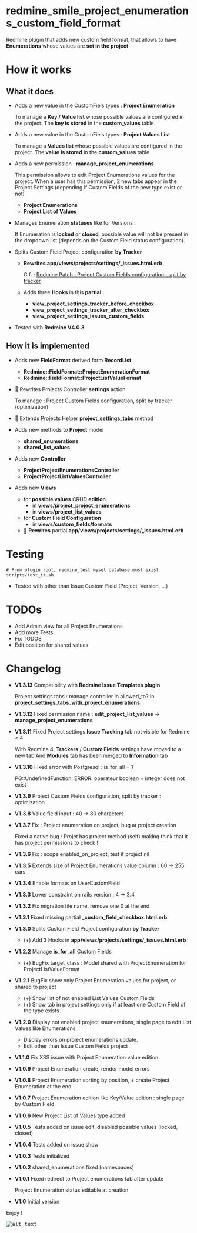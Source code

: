 redmine_smile_project_enumerations_custom_field_format
=================================================

Redmine plugin that adds new custom field format,
that allows to have **Enumerations** whose values are
**set in the project**

# How it works

## What it does

* Adds a new value in the CustomFiels types : **Project Enumeration**

  To manage a **Key / Value list** whose possible values are configured in the project.
  The **key is stored** in the **custom_values** table

* Adds a new value in the CustomFiels types : **Project Values List**

  To manage a **Values list** whose possible values are configured in the project.
  The **value is stored** in the **custom_values** table

* Adds a new permission : **manage_project_enumerations**

  This permission allows to edit Project Enumerations values for the project.
  When a user has this permission, 2 new tabs appear in the Project Settings (depending if Custom Fields of the new type exist or not)
  - **Project Enumerations**
  - **Project List of Values**

* Manages Enumeration **statuses** like for Versions :

  If Enumeration is **locked** or **closed**, possible value will not be present in the dropdown list (depends on the Custom Field status configuration).

* Splits Custom Field Project configuration **by Tracker**

  * **Rewrites** **app/views/projects/settings/_issues.html.erb**

    C.f. : [Redmine Patch : Project Custom Fields configuration : split by tracker](http://www.redmine.org/issues/30739)

  * Adds three **Hooks** in this **partial** :
    * **view_project_settings_tracker_before_checkbox**
    * **view_project_settings_tracker_after_checkbox**
    * **view_project_settings_issues_custom_fields**

* Tested with **Redmine V4.0.3**

## How it is implemented

- Adds new **FieldFormat** derived form **RecordList**
  - **Redmine::FieldFormat::ProjectEnumerationFormat**
  - **Redmine::FieldFormat::ProjectListValueFormat**

- 🔑 Rewrites Projects Controller **settings** action

  To manage : Project Custom Fields configuration, split by tracker (optimization)

- 🔑 Extends Projects Helper **project_settings_tabs** method

- Adds new methods to **Project** model
  - **shared_enumerations**
  - **shared_list_values**

- Adds new **Controller**
  - **ProjectProjectEnumerationsController**
  - **ProjectProjectListValuesController**

- Adds new **Views**
  - for **possible values** CRUD **edition**
    - in **views/project_project_enumerations**
    - in **views/project_list_values**
  - for **Custom Field** **Configuration**
    - in **views/custom_fields/formats**
  - 🔑 **Rewrites** partial **app/views/projects/settings/_issues.html.erb**

# Testing

```console
# From plugin root, redmine_test mysql database must exist
scripts/test_it.sh
```
* Tested with other than Issue Custom Field (Project, Version, ...)

# TODOs

* Add Admin view for all Project Enumerations
* Add more Tests
* Fix TODOS
* Edit position for shared values

# Changelog

* **V1.3.13** Compatibility with **Redmine Issue Templates plugin**

  Project settings tabs : manage controller in allowed_to? in **project_settings_tabs_with_project_enumerations**

* **V1.3.12** Fixed permission name : **edit_project_list_values** -> **manage_project_enumerations**
* **V1.3.11** Fixed Project settings **Issue Tracking** tab not visible for Redmine < 4

  With Redmine 4, **Trackers** / **Custom Fields** settings have moved to a new tab
  And **Modules** tab has been merged to **Information** tab

* **V1.3.10** Fixed error with Postgresql : is_for_all = 1

  PG::UndefinedFunction: ERROR:  operateur boolean = integer does not exist

* **V1.3.9**  Project Custom Fields configuration, split by tracker : optimization
* **V1.3.8**  Value field input : 40 -> 80 characters
* **V1.3.7**  Fix : Project enumeration on project, bug at project creation

  Fixed a native bug : Projet has project method (self) making think that it has project permissions to check !

* **V1.3.6**  Fix : scope enabled_on_project, test if project nil
* **V1.3.5**  Extends size of Project Enumerations value column : 60 -> 255 cars
* **V1.3.4**  Enable formats on UserCustomField
* **V1.3.3**  Lower constraint on rails version : 4 -> 3.4
* **V1.3.2**  Fix migration file name, remove one 0 at the end
* **V1.3.1**  Fixed missing partial **_custom_field_checkbox.html.erb**
* **V1.3.0**  Splits Custom Field Project configuration **by Tracker**

  * (+) Add 3 Hooks in **app/views/projects/settings/_issues.html.erb**

* **V1.2.2**  Manage **is_for_all** Custom Fields

  * (+) BugFix target_class : Model shared with ProjectEnumeration for ProjectListValueFormat

* **V1.2.1**  BugFix show only Project Enumeration values for project, or shared to project

  * (+) Show list of not enabled List Values Custom Fields
  * (+) Show tab in project settings only if at least one Custom Field of the type exists

* **V1.2.0**  Display not enabled project enumerations, single page to edit List Values like Enumerations

  * Display errors on project enumerations update.
  * Edit other than Issue Custom Fields project

* **V1.1.0**  Fix XSS issue with Project Enumeration value edition
* **V1.0.9**  Project Enumeration create, render model errors
* **V1.0.8**  Project Enumeration sorting by position, + create Project Enumeration at the end
* **V1.0.7**  Project Enumeration edition like Key/Value edition : single page by Custom Field
* **V1.0.6**  New Project List of Values type added
* **V1.0.5**  Tests added on issue edit, disabled possible values (locked, closed)
* **V1.0.4**  Tests added on issue show
* **V1.0.3**  Tests initialized
* **V1.0.2**  shared_enumerations fixed (namespaces)
* **V1.0.1**  Fixed redirect to Project enumerations tab after update

  Project Enumeration status editable at creation

* **V1.0**  Initial version


Enjoy !

<kbd>![alt text](https://compteur-visites.ennder.fr/sites/36/token/githubpe/image "Logo") <!-- .element height="10%" width="10%" --></kbd>
